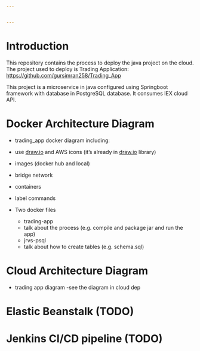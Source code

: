 ```yaml
---


---
```


<h1 id="introduction">Introduction</h1>
<p>This repository contains the process to deploy the java project on the cloud. The project used to deploy is Trading Application:<br>
<a href="https://github.com/gursimran258/Trading_App">https://github.com/gursimran258/Trading_App</a></p>
<p>This project is a microservice in java configured using Springboot framework with database in PostgreSQL database. It consumes IEX cloud API.</p>
<h1 id="docker-architecture-diagram">Docker Architecture Diagram</h1>
<ul>
<li>
<p>trading_app docker diagram including:</p>
</li>
<li>
<p>use <a href="http://draw.io/">draw.io</a> and AWS icons (it’s already in <a href="http://draw.io/">draw.io</a> library)</p>
</li>
<li>
<p>images (docker hub and local)</p>
</li>
<li>
<p>bridge network</p>
</li>
<li>
<p>containers</p>
</li>
<li>
<p>label commands</p>
</li>
<li>
<p>Two docker files</p>
<ul>
<li>trading-app</li>
<li>talk about the process (e.g. compile and package jar and run the app)</li>
<li>jrvs-psql</li>
<li>talk about how to create tables (e.g. schema.sql)</li>
</ul>
</li>
</ul>
<h1 id="cloud-architecture-diagram">Cloud Architecture Diagram</h1>
<ul>
<li>trading app diagram  -see the diagram in cloud dep</li>
</ul>
<h1 id="elastic-beanstalk-todo">Elastic Beanstalk (TODO)</h1>
<h1 id="jenkins-cicd-pipeline-todo">Jenkins CI/CD pipeline (TODO)</h1>

